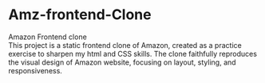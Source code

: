 # Amz-frontend-Clone
Amazon Frontend clone
<br>
This project is a static frontend clone of Amazon, created as a practice exercise to sharpen my html and CSS skills. The clone faithfully reproduces the visual design of Amazon website, focusing on layout, styling, and responsiveness.
